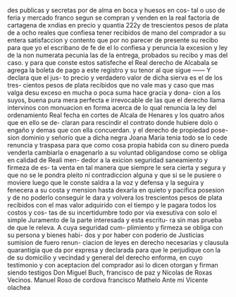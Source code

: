 des publicas y secretas por de alma en boca y huesos en cos-
tal o uso de feria y mercado franco segun se compran y venden
en la real factoria de cartagena de xndias en precio y quantia
222y de trescientos pesos de plata de a ocho reales que confiesa
tener recibidos de mano del comprador a su entera satisfaccion
y contento que por no parecer de presente su recibo para que
yo el escribano de fe de el lo confiesa y peruncia la excesion
y ley de la non numerata pecunia las de la entrega, probados su
recibo y mas del caso. y para que conste estos satisfeche el
Real derecho de Alcabala se agrega la boleta de pago a
este registro y su tenor al que sigue —— Y declara que el jus-
to precio y verdadero valor de dicha sierva es el de los tres-
cientos pesos de plata recibidos que no vale mas y caso que mas
valga desu exceso en mucha o poca suma hace gracia y dona-
cion a los suyos, buena pura mera perfecta e irrevocable
de las que el derecho llama intervinos con monuacion en forma
acerca de lo qual renuncia la ley del ordenamiento Real fecha
en cortes de Alcala de Henares y los quatro años que en ello se de-
claran para rescindir el contrato donde hubiere dolo o engaño y
demas que con ella concuerdan. y el derecho de propiedad pose-
sion dominio y señorío que a dicha negra Joana Maria tenia
todo se lo cede renuncia y traspasa para que como cosa propia
habida con su dinero pueda venderla cambiarla o enagenarlo a
su voluntad obligandose como se obliga en calidad de Reali men-
dedor a la exicion seguridad saneamiento y firmeza de es-
ta venta en tal manera que siempre le sera cierta y segura
y que no se le pondra pleito ni contradiccion alguna y que si se le
pusiere o moviere luego que le conste saldra a la voz y defensa
y la seguira y fenecera a su costa y mension hasta dexarla en
quieto y pacifica posesion y de no poderlo conseguir le dara y
volvera los trescientos pesos de plata recibidos con el mas
valor adquirido con el tiempo y le pagara todos los costos y cos-
tas de su incertidumbre todo por via exesutiva con solo el
simple Juramento de la parte interesada y esta escritu-
ra sin mas prueba de que le releva. A cuya seguridad cum-
plimiento y firmeza se obliga con su persona y bienes habi-
dos y por haber con poderio de Justicias sumision de fuero renun-
ciacion de leyes en derecho necesarias y clausula quarantigia
que da por expresa y declarada para que le perjudique con la de
su domicilio y vecindad y general del derecho enforma, en cuyo
testimonio y con aceptacion del comprador asi lo dicen otorgan
y firman siendo testigos Don Miguel Buch, francisco de paz y
Nicolas de Roxas Vecinos.
Manuel Roso de cordova francisco Mathelo
Ante mi Vicente olachea